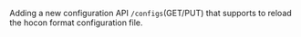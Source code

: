 Adding a new configuration API `/configs`(GET/PUT) that supports to reload the hocon format configuration file.
